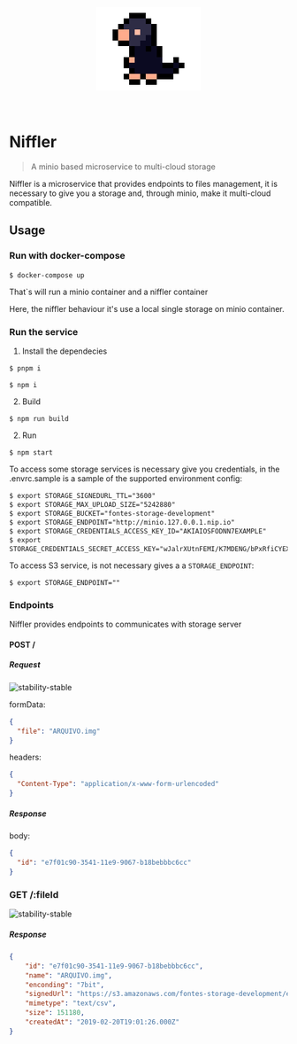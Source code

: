 <div style='width: 100%; text-align: center;'>
  <img style='margin: 0 auto;' src='./assets/logo.png'/>
</div>
<br/>
<br/>

# Niffler

> A minio based microservice to multi-cloud storage

Niffler is a microservice that provides endpoints to files management, it is necessary to give you a storage and, through minio, make it multi-cloud compatible.

## Usage

### Run with docker-compose

```shell
$ docker-compose up
```

That`s will run a minio container and a niffler container

Here, the niffler behaviour it's use a local single storage on minio container.

### Run the service

1. Install the dependecies

```shell
$ pnpm i
```

```shell
$ npm i
```

2. Build

```shell
$ npm run build
```

2. Run

```shell
$ npm start
```

To access some storage services is necessary give you credentials, in the .envrc.sample is a sample of the supported environment config:

```shell
$ export STORAGE_SIGNEDURL_TTL="3600"
$ export STORAGE_MAX_UPLOAD_SIZE="5242880"
$ export STORAGE_BUCKET="fontes-storage-development"
$ export STORAGE_ENDPOINT="http://minio.127.0.0.1.nip.io"
$ export STORAGE_CREDENTIALS_ACCESS_KEY_ID="AKIAIOSFODNN7EXAMPLE"
$ export STORAGE_CREDENTIALS_SECRET_ACCESS_KEY="wJalrXUtnFEMI/K7MDENG/bPxRfiCYEXAMPLEKEY"
```

To access S3 service, is not necessary gives a a `STORAGE_ENDPOINT`:

```shell
$ export STORAGE_ENDPOINT=""
```

### Endpoints

Niffler provides endpoints to communicates with storage server

#### POST /

##### Request
![stability-stable](https://img.shields.io/badge/stability-stable-green.svg?style=flat-square)

formData:
```json
{
  "file": "ARQUIVO.img"
}
```

headers:
```json
{
  "Content-Type": "application/x-www-form-urlencoded"
}
```

##### Response

body:
```json
{
  "id": "e7f01c90-3541-11e9-9067-b18bebbbc6cc"
}
```

### GET /:fileId
![stability-stable](https://img.shields.io/badge/stability-stable-green.svg?style=flat-square)

##### Response
```json
{
    "id": "e7f01c90-3541-11e9-9067-b18bebbbc6cc",
    "name": "ARQUIVO.img",
    "enconding": "7bit",
    "signedUrl": "https://s3.amazonaws.com/fontes-storage-development/e7f01c90-3541-11e9-9067-b18bebbbc6cc?X-Amz-Algorithm=AWS4-HMAC-SHA256&X-Amz-Credential=AKIAIPPNA2FFYMMOE2JA%2F20190220%2Fus-east-1%2Fs3%2Faws4_request&X-Amz-Date=20190220T191942Z&X-Amz-Expires=3600&X-Amz-Signature=d0b936966df8ba2be16ba6ec7866195783be2a14a9622195cd6396557eb53d90&X-Amz-SignedHeaders=host&response-content-disposition=attachment%3B%20filename%20%3D%22ARQUIVOt%20%281%29.pan%22",
    "mimetype": "text/csv",
    "size": 151180,
    "createdAt": "2019-02-20T19:01:26.000Z"
}
```
